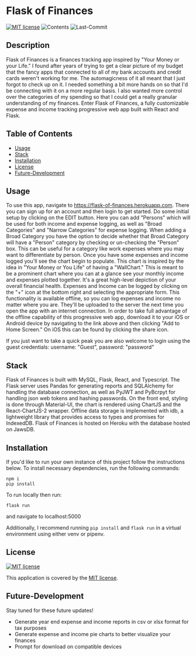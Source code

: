 # Flask of Finances
[![MIT license](https://img.shields.io/badge/License-MIT-blue.svg)](https://lbesson.mit-license.org/)
![Contents](https://img.shields.io/github/languages/top/elijah415hz/finances-flask-public)
![Last-Commit](https://img.shields.io/github/last-commit/elijah415hz/finances-flask-public)

## Description
Flask of Finances is a finances tracking app inspired by "Your Money or your Life." I found after years of trying to get a clear picture of my budget that the fancy apps that connected to all of my bank accounts and credit cards weren't working for me. The automagicness of it all meant that I just forgot to check up on it. I needed something a bit more hands on so that I'd be connecting with it on a more regular basis. I also wanted more control over the categories of my spending so that I could get a really granular understanding of my finances. Enter Flask of Finances, a fully customizable expense and income tracking progressive web app built with React and Flask.

## Table of Contents
* [Usage](#Usage)
* [Stack](#Stack)
* [Installation](#Installation)
* [License](#License)
* [Future-Development](#Future-Development)

## Usage
To use this app, navigate to https://flask-of-finances.herokuapp.com. There you can sign up for an account and then login to get started.
Do some initial setup by clicking on the EDIT button. Here you can add "Persons" which will be used for both income and expense logging, as well as "Broad Categories" and "Narrow Categories" for expense logging. When adding a Broad Category you have the option to decide whether that Broad Category will have a "Person" category by checking or un-checking the "Person" box. This can be useful for a category like work expenses where you may want to differentiate by person.
Once you have some expenses and income logged you'll see the chart begin to populate. This chart is inspired by the idea in "Your Money or You Life" of having a "WallChart." This is meant to be a prominent chart where you can at a glance see your monthly income and expenses plotted together. It's a great high-level depiction of your overall financial health.
Expenses and Income can be logged by clicking on the "+" icon at the bottom right and selecting the appropriate form. This functionality is available offline, so you can log expenses and income no matter where you are. They'll be uploaded to the server the next time you open the app with an internet connection.
In order to take full advantage of the offline capability of this progressive web app, download it to your iOS or Android device by navigating to the link above and then clicking "Add to Home Screen." On iOS this can be found by clicking the share icon.

If you just want to take a quick peak you are also welcome to login using the guest credentials: username: "Guest", password: "password"

## Stack
Flask of Finances is built with MySQL, Flask, React, and Typescript. The Flask server uses Pandas for generating reports and SQLAlchemy for handling the database connection, as well as PyJWT and PyBcrpyt for handling json web tokens and hashing passwords. On the front end, styling is done through Material-UI, the chart is rendered using ChartJS and the React-ChartJS-2 wrapper. Offline data storage is implemented with idb, a lightweight library that provides access to types and promises for IndexedDB. 
Flask of Finances is hosted on Heroku with the database hosted on JawsDB.

## Installation
If you'd like to run your own instance of this project follow the instructions below.
To install necessary dependencies, run the following commands:
```
npm i
pip install
``` 
To run locally then run:
```
flask run
```
and navigate to localhost:5000

Additionally, I recommend running `pip install` and `flask run` in a virtual environment using either venv or pipenv.

## License
[![MIT license](https://img.shields.io/badge/License-MIT-blue.svg)](https://lbesson.mit-license.org/) 

This application is covered by the [MIT license](https://lbesson.mit-license.org/).

## Future-Development
Stay tuned for these future updates!
* Generate year end expense and income reports in csv or xlsx format for tax purposes
* Generate expense and income pie charts to better visualize your finances
* Prompt for download on compatible devices 

